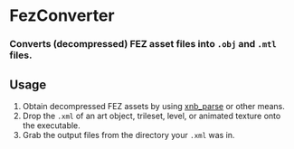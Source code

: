# FezConverter

### Converts (decompressed) FEZ asset files into `.obj` and `.mtl` files.

## Usage

1. Obtain decompressed FEZ assets by using [xnb_parse](https://github.com/fesh0r/xnb_parse) or other means.  
2. Drop the `.xml` of an art object, trileset, level, or animated texture onto the executable.  
3. Grab the output files from the directory your `.xml` was in.
